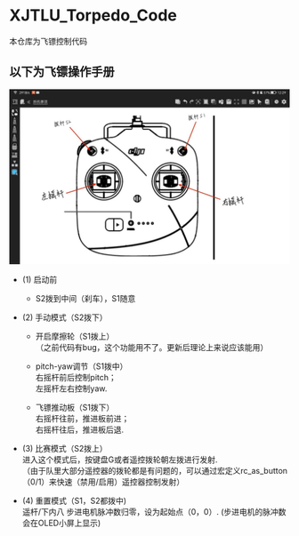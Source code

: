 # XJTLU_Torpedo_Code
本仓库为飞镖控制代码

## 以下为飞镖操作手册

![](https://github.com/GMaster-TorpedoTeam/XJTLU_Torpedo_Code/raw/competition_mode/image/rc_image.jpg)

* (1) 启动前
  * S2拨到中间（刹车），S1随意

* (2) 手动模式（S2拨下）
  * 开启摩擦轮（S1拨上）<br>
  （之前代码有bug，这个功能用不了。更新后理论上来说应该能用）
  
  * pitch-yaw调节（S1拨中）<br>
    右摇杆前后控制pitch；<br>
    左摇杆左右控制yaw.
    
  * 飞镖推动板（S1拨下）<br>
    右摇杆往前，推进板前进；<br>
    右摇杆往后，推进板后退.
    
* (3) 比赛模式（S2拨上）<br>
  进入这个模式后，按键盘G或者遥控拨轮朝左拨进行发射.<br>
  （由于队里大部分遥控器的拨轮都是有问题的，可以通过宏定义rc_as_button（0/1）来快速（禁用/启用）遥控器控制发射）

* (4) 重置模式（S1，S2都拨中)<br>
  遥杆\/下内八 步进电机脉冲数归零，设为起始点（0，0）.
  (步进电机的脉冲数会在OLED小屏上显示)


